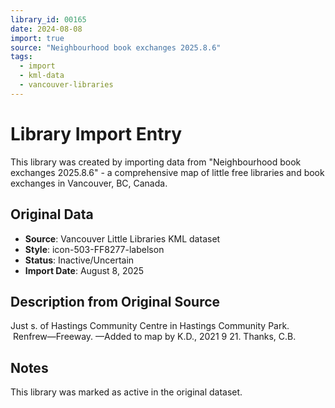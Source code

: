 ```yaml
---
library_id: 00165
date: 2024-08-08
import: true
source: "Neighbourhood book exchanges 2025.8.6"
tags:
  - import
  - kml-data
  - vancouver-libraries
---
```


# Library Import Entry

This library was created by importing data from "Neighbourhood book exchanges 2025.8.6" - a comprehensive map of little free libraries and book exchanges in Vancouver, BC, Canada.

## Original Data

- **Source**: Vancouver Little Libraries KML dataset
- **Style**: icon-503-FF8277-labelson
- **Status**: Inactive/Uncertain
- **Import Date**: August 8, 2025

## Description from Original Source

Just s. of Hastings Community Centre in Hastings Community Park.  Renfrew—Freeway.
—Added to map by K.D., 2021 9 21. Thanks, C.B.



## Notes

This library was marked as active in the original dataset.
